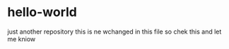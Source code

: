 # hello-world
just another repository
this is ne wchanged in this file so chek this and let me kniow
